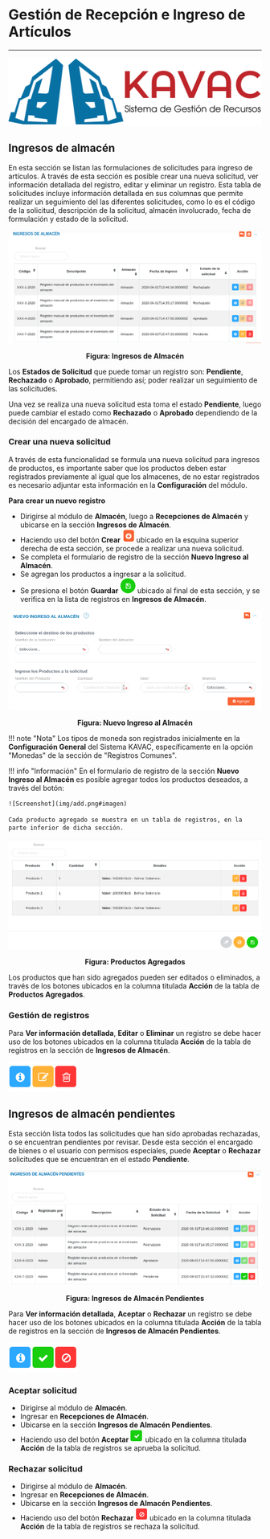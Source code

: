 # Gestión de Recepción e Ingreso de Artículos 
*********************************************

![Screenshot](img/logokavac.png#imagen)

## Ingresos de almacén 

En esta sección se listan las formulaciones de solicitudes para ingreso de artículos.	A través de esta sección es posible crear una nueva solicitud, ver información detallada del registro, editar y eliminar un registro. Esta tabla de solicitudes incluye información detallada en sus columnas que permite realizar un seguimiento del las diferentes solicitudes, como lo es el código de la solicitud, descripción de la solicitud, almacén involucrado, fecha de formulación y estado de la solicitud. 

![Screenshot](img/figure_ingreso.png)<div style="text-align: center;font-weight: bold">Figura: Ingresos de Almacén</div>

Los **Estados de Solicitud** que puede tomar un registro son: **Pendiente**, **Rechazado** o **Aprobado**, permitiendo así; poder realizar un seguimiento de las solicitudes. 

Una vez se realiza una nueva solicitud esta toma el estado **Pendiente**, luego puede cambiar el estado como **Rechazado** o **Aprobado** dependiendo de la decisión del encargado de almacén.   

### Crear una nueva solicitud

A través de esta funcionalidad se formula una nueva solicitud para ingresos de productos, es importante saber que los productos deben estar registrados previamente al igual que los almacenes,	de no estar registrados es necesario adjuntar esta información en la **Configuración** del módulo.  

**Para crear un nuevo registro**

- Dirigirse al módulo de **Almacén**, luego a **Recepciones de Almacén** y ubicarse en la sección **Ingresos de Almacén**.
- Haciendo uso del botón **Crear** ![Screenshot](img/create.png#imagen)
ubicado en la esquina superior derecha de esta sección, se procede a realizar una nueva solicitud.
- Se completa el formulario de registro de la sección **Nuevo Ingreso al Almacén**.
- Se agregan los productos a ingresar a la solicitud. 
- Se presiona el botón **Guardar** ![Screenshot](img/save.png#imagen) ubicado al final de esta sección, y se verifica en la lista de registros en **Ingresos de Almacén**.

![Screenshot](img/figure_nuevoingreso.png)<div style="text-align: center;font-weight: bold">Figura: Nuevo Ingreso al Almacén</div>

!!! note "Nota"
	Los tipos de moneda son registrados inicialmente en la **Configuración General** del Sistema KAVAC, específicamente en la opción "Monedas" de la sección de "Registros Comunes".
	
!!! info "Información"
	En el formulario de registro de la sección **Nuevo Ingreso al Almacén** es posible agregar todos los productos deseados, a través del botón:

	![Screenshot](img/add.png#imagen)

	Cada producto agregado se muestra en un tabla de registros, en la parte inferior de dicha sección.

![Screenshot](img/figure_productosingresar.png)<div style="text-align: center;font-weight: bold">Figura: Productos Agregados</div>


Los productos que han sido agregados pueden ser editados o eliminados, a través de los botones ubicados en la columna titulada **Acción** de la tabla de **Productos Agregados**.  

### Gestión de registros

Para **Ver información detallada**, **Editar** o **Eliminar** un registro se debe hacer uso de los botones ubicados en la columna titulada **Acción** de la tabla de registros en la sección de **Ingresos de Almacén**.  

![Screenshot](img/manage.png#imagen)

## Ingresos de almacén pendientes

Esta sección lista todos las solicitudes que han sido aprobadas rechazadas, o se encuentran pendientes por revisar.	Desde esta sección el encargado de bienes o el usuario con permisos especiales, puede **Aceptar** o **Rechazar** solicitudes que se encuentran en el estado **Pendiente**.

![Screenshot](img/solicitudes_pendientes.png)<div style="text-align: center;font-weight: bold">Figura: Ingresos de Almacén Pendientes</div>

Para **Ver información detallada**, **Aceptar** o **Rechazar** un registro se debe hacer uso de los botones ubicados en la columna titulada **Acción** de la tabla de registros en la sección de **Ingresos de Almacén Pendientes**.

![Screenshot](img/manage_1.png#imagen)


### Aceptar solicitud

- Dirigirse al módulo de **Almacén**. 
- Ingresar en **Recepciones de Almacén**.
- Ubicarse en la sección **Ingresos de Almacén Pendientes**. 
- Haciendo uso del botón **Aceptar** ![Screenshot](img/approve.png#imagen)
ubicado en la columna titulada **Acción** de la tabla de registros se aprueba la solicitud.


### Rechazar solicitud

- Dirigirse al módulo de **Almacén**. 
- Ingresar en **Recepciones de Almacén**.
- Ubicarse en la sección **Ingresos de Almacén Pendientes**. 
- Haciendo uso del botón **Rechazar** ![Screenshot](img/disapprove.png#imagen)
ubicado en la columna titulada **Acción** de la tabla de registros se rechaza la solicitud.
























   